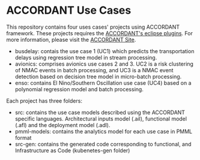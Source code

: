 # ACCORDANT Use Cases
This repository contains four uses cases' projects using ACCORDANT framework. These projects requires the [ACCORDANT's eclipse plugins](https://github.com/kmilo-castellanos/accordant). For more information, please visit the [ACCORDANT Site](https://sistemasproyectos.uniandes.edu.co/iniciativas/architlab/research/big-data-analytics/).

* busdelay: contais the use case 1 (UC1) which predicts the transportation delays using regression tree model in stream processing.
* avionics: comprises avionics use cases 2 and 3. UC2 is a risk clustering of NMAC events in batch processing, and UC3 is a NMAC event detection based on decision tree model in micro-batch processing.
* enso: contains El Nino/Southern Oscillation use case (UC4)  based on a polynomial regression model and batch processing.

Each project has three folders:
* src: contains the use case models described using the ACCORDANT specific languages. Architectural inputs model (.ail), functional model (.afl) and the deployment model (.adl).
* pmml-models: contains the analytics model for each use case in PMML format
* src-gen: contains the generated code corresponding to functional, and Infrastructure as Code (kubenetes-gen folder)
